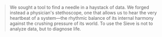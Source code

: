 > We sought a tool to find a needle in a haystack of data. We forged instead a physician's stethoscope, one that allows us to hear the very heartbeat of a system—the rhythmic balance of its internal harmony against the crushing pressure of its world. To use the Sieve is not to analyze data, but to diagnose life.